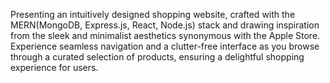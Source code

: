 Presenting an intuitively designed shopping website, crafted with the MERN(MongoDB, Express.js, React, Node.js)
stack and drawing inspiration from the sleek and minimalist aesthetics synonymous with the Apple Store. 
Experience seamless navigation and a clutter-free interface as you browse through a curated selection of
products, ensuring a delightful shopping experience for users.
